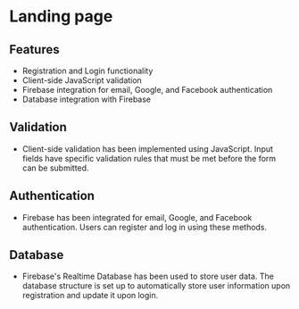 # Landing page

## Features

- Registration and Login functionality
- Client-side JavaScript validation
- Firebase integration for email, Google, and Facebook authentication
- Database integration with Firebase

## Validation

- Client-side validation has been implemented using JavaScript. Input fields have specific   validation rules that must be met before the form can be submitted.

## Authentication

- Firebase has been integrated for email, Google, and Facebook authentication. Users can register and log in using these methods.

## Database

- Firebase's Realtime Database has been used to store user data. The database structure is set up to automatically store user information upon registration and update it upon login.
